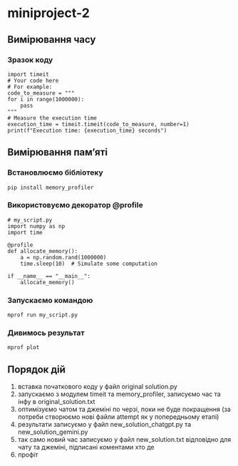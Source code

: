 # miniproject-2
## Вимірювання часу
### Зразок коду
```
import timeit
# Your code here
# For example:
code_to_measure = """
for i in range(1000000):
    pass
"""
# Measure the execution time
execution_time = timeit.timeit(code_to_measure, number=1)
print(f"Execution time: {execution_time} seconds")
```
## Вимірювання памʼяті
### Встановлюємо бібліотеку
```
pip install memory_profiler
```
### Використовуємо декоратор @profile
```
# my_script.py
import numpy as np
import time

@profile
def allocate_memory():
    a = np.random.rand(1000000)
    time.sleep(10)  # Simulate some computation

if __name__ == "__main__":
    allocate_memory()
```
### Запускаємо командою
```
mprof run my_script.py
```
### Дивимось результат
```
mprof plot
```

## Порядок дій
1) вставка початкового коду у файл original solution.py
2) запускаємо з модулем timeit та memory_profiler, записуємо час та інфу в original_solution.txt
3) оптимізуємо чатом та джеміні по черзі, поки не буде покращення (за потреби створюємо нові файли attempt як у попередньому етапі)
4) результати записуємо у файл new_solution_chatgpt.py та new_solution_gemini.py
5) так само новий час записуємо у файл new_solution.txt відповідно для чату та джеміні, підписані коментами хто де
6) профіт
